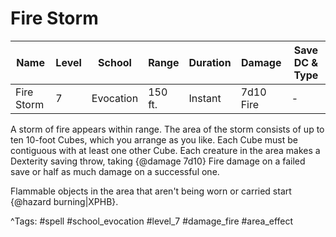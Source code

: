 # Fire Storm

| Name | Level | School | Range | Duration | Damage | Save DC & Type |
|------|-------|--------|-------|----------|--------|----------------|
| Fire Storm | 7 | Evocation | 150 ft. | Instant | 7d10 Fire | - |

A storm of fire appears within range. The area of the storm consists of up to ten 10-foot Cubes, which you arrange as you like. Each Cube must be contiguous with at least one other Cube. Each creature in the area makes a Dexterity saving throw, taking {@damage 7d10} Fire damage on a failed save or half as much damage on a successful one.

Flammable objects in the area that aren't being worn or carried start {@hazard burning|XPHB}.

^Tags: #spell #school_evocation #level_7 #damage_fire #area_effect